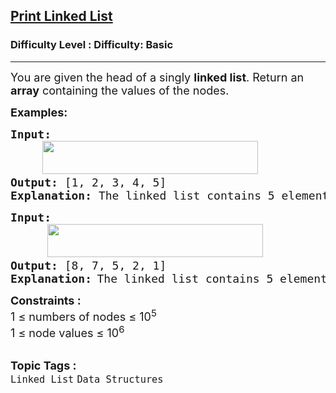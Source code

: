 <h2><a href="https://www.geeksforgeeks.org/problems/print-linked-list-elements/1?page=1&category=Linked%20List&difficulty=Basic&sortBy=difficulty">Print Linked List</a></h2><h3>Difficulty Level : Difficulty: Basic</h3><hr><div class="problems_problem_content__Xm_eO"><p><span style="font-size: 18px;">You are given the head of a singly <strong>linked list</strong>. Return an <strong>array</strong> containing the values of the nodes.</span></p>
<p><strong><span style="font-size: 18px;">Examples:</span></strong></p>
<pre><span style="font-size: 18px;"><strong>Input: </strong></span>  <br>      <img src="https://media.geeksforgeeks.org/img-practice/prod/addEditProblem/700004/Web/Other/blobid0_1754905599.webp" width="345" height="53"><br><span style="font-size: 18px;"><strong>Output: </strong>[1, 2, 3, 4, 5]</span>
<span style="font-size: 18px;"><strong>Explanation: </strong>The linked list contains 5 elements [1, 2, 3, 4, 5]. The elements are printed in a single line.</span></pre>
<pre><strong><span style="font-size: 18px;">Input:</span></strong><span style="font-size: 18px;"><br></span> &nbsp; &nbsp; &nbsp; <a href="file:///C:/Users/GFG0736-RITIK-/Downloads/1123%20(1).webp"><img src="https://media.geeksforgeeks.org/img-practice/prod/addEditProblem/700004/Web/Other/blobid0_1754909248.webp" width="345" height="53"></a><br><strong><span style="font-size: 18px;">Output: </span></strong><span style="font-size: 18px;">[8, 7, 5, 2, 1]</span>
<strong><span style="font-size: 18px;">Explanation:</span> </strong><span style="font-size: 18px;">The linked list contains 5 elements [8, 7, 5, 2, 1]. The elements are printed in a single line.</span></pre>
<div><strong><span style="font-size: 18px;">Constraints :</span></strong></div>
<div><span style="font-size: 18px;">1 ≤ numbers of nodes ≤ 10<sup>5</sup></span></div>
<div><span style="font-size: 18px;">1 ≤ node values ≤ 10<sup>6</sup></span></div></div><br><p><span style=font-size:18px><strong>Topic Tags : </strong><br><code>Linked List</code>&nbsp;<code>Data Structures</code>&nbsp;